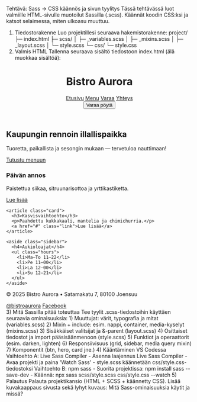 Tehtävä: Sass → CSS käännös ja sivun tyylitys
Tässä tehtävässä luot valmiille HTML-sivulle muotoilut Sassilla (.scss). Käännät koodin CSS:ksi ja katsot selaimessa, miten ulkoasu muuttuu.
1) Tiedostorakenne
Luo projektillesi seuraava hakemistorakenne:
project/
├─ index.html
├─ scss/
│  ├─ _variables.scss
│  ├─ _mixins.scss
│  ├─ _layout.scss
│  └─ style.scss
└─ css/
   └─ style.css
2) Valmis HTML
Tallenna seuraava sisältö tiedostoon index.html (älä muokkaa sisältöä):
<!doctype html>
<html lang="fi">
<head>
  <meta charset="utf-8" />
  <meta name="viewport" content="width=device-width, initial-scale=1" />
  <title>Sass-harjoitus: Bistro Aurora</title>
  <link rel="stylesheet" href="css/style.css" />
</head>
<body>
  <header class="site-header">
    <div class="container">
      <h1 class="logo">Bistro <span>Aurora</span></h1>
      <nav class="main-nav">
        <a href="#" class="nav-link is-active">Etusivu</a>
        <a href="#" class="nav-link">Menu</a>
        <a href="#" class="nav-link">Varaa</a>
        <a href="#" class="nav-link">Yhteys</a>
      </nav>
      <button class="btn btn-primary">Varaa pöytä</button>
    </div>
  </header>

  <section class="hero">
    <div class="container">
      <h2>Kaupungin rennoin illallispaikka</h2>
      <p>Tuoretta, paikallista ja sesongin mukaan — tervetuloa nauttimaan!</p>
      <a href="#" class="btn btn-secondary">Tutustu menuun</a>
    </div>
  </section>

  <main class="container grid">
    <article class="card">
      <h3>Päivän annos</h3>
      <p>Paistettua siikaa, sitruunarisottoa ja yrttikastiketta.</p>
      <a href="#" class="link">Lue lisää</a>
    </article>

    <article class="card">
      <h3>Kasvisvaihtoehto</h3>
      <p>Paahdettu kukkakaali, mantelia ja chimichurria.</p>
      <a href="#" class="link">Lue lisää</a>
    </article>

    <aside class="sidebar">
      <h4>Aukioloajat</h4>
      <ul class="hours">
        <li>Ma–To 11–22</li>
        <li>Pe 11–00</li>
        <li>La 12–00</li>
        <li>Su 12–21</li>
      </ul>
    </aside>
  </main>

  <footer class="site-footer">
    <div class="container">
      <p>© 2025 Bistro Aurora • Satamakatu 7, 80100 Joensuu</p>
      <nav class="social">
        <a href="#" aria-label="Instagram">@bistroaurora</a>
        <a href="#" aria-label="Facebook">Facebook</a>
      </nav>
    </div>
  </footer>
</body>
</html>
3) Mitä Sassilla pitää toteuttaa
Tee tyylit .scss-tiedostoihin käyttäen seuraavia ominaisuuksia:
1) Muuttujat: värit, typografia ja mitat (variables.scss)
2) Mixin + include: esim. nappi, container, media-kyselyt (mixins.scss)
3) Sisäkkäiset valitsijat ja &-parent (layout.scss)
4) Osittaiset tiedostot ja import pääsisäänmenoon (style.scss)
5) Funktiot ja operaattorit (esim. darken, lighten)
6) Responsiivisuus (grid, sidebar, media query mixin)
7) Komponentit (btn, hero, card jne.)
4) Kääntäminen VS Codessa
Vaihtoehto A: Live Sass Compiler
 - Asenna laajennus Live Sass Compiler
 - Avaa projekti ja paina 'Watch Sass'
 - style.scss käännetään css/style.css-tiedostoksi
Vaihtoehto B: npm sass
 - Suorita projektissa: npm install sass --save-dev
 - Käännä: npx sass scss/style.scss css/style.css --watch
5) Palautus
Palauta projektikansio (HTML + SCSS + käännetty CSS). Lisää kuvakaappaus sivusta sekä lyhyt kuvaus: Mitä Sass-ominaisuuksia käytit ja missä?

